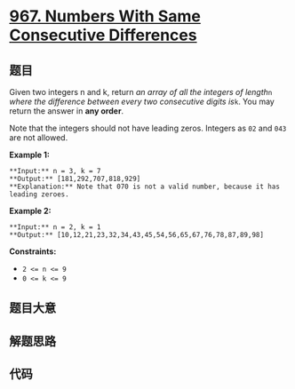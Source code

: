 # [967. Numbers With Same Consecutive Differences](https://leetcode.com/problems/numbers-with-same-consecutive-differences)

## 题目

Given two integers n and k, return _an array of all the integers of length_`n`
_where the difference between every two consecutive digits is_`k`. You may
return the answer in **any order**.

Note that the integers should not have leading zeros. Integers as `02` and
`043` are not allowed.



**Example 1:**

    
    
    **Input:** n = 3, k = 7
    **Output:** [181,292,707,818,929]
    **Explanation:** Note that 070 is not a valid number, because it has leading zeroes.
    

**Example 2:**

    
    
    **Input:** n = 2, k = 1
    **Output:** [10,12,21,23,32,34,43,45,54,56,65,67,76,78,87,89,98]
    



**Constraints:**

  * `2 <= n <= 9`
  * `0 <= k <= 9`


## 题目大意

## 解题思路

## 代码

```javascript

```
